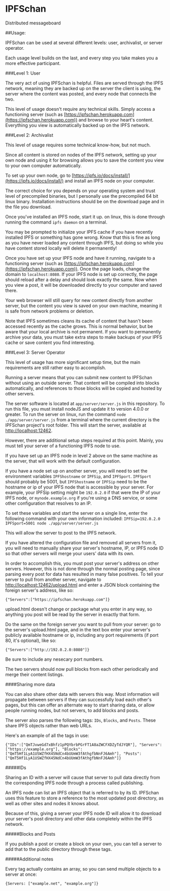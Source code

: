 # IPFSchan
Distributed messageboard


##Usage:

IPFSchan can be used at several different levels: user, archivalist, or server operator. 

Each usage level builds on the last, and every step you take makes you a more effective participant. 

###Level 1: User

The very act of using IPFSchan is helpful. Files are served through the IPFS network, meaning they are backed up on the server the client is using, the server where the content was posted, and every node that connects the two. 

This level of usage doesn't require any technical skills. Simply access a functioning server (such as [https://ipfschan.herokuapp.com](https://ipfschan.herokuapp.com)) and browse to your heart's content. Everything you view is automatically backed up on the IPFS network. 


###Level 2: Archivalist

This level of usage requires some technical know-how, but not much. 

Since all content is stored on nodes of the IPFS network, setting up your own node and using it for browsing allows you to save the content you view to your own computer automatically. 

To set up your own node, go to [https://ipfs.io/docs/install/](https://ipfs.io/docs/install/) and install an IPFS node on your computer. 

The correct choice for you depends on your operating system and trust level of precompiled binaries, but I personally use the precompiled 64 bit linux binary. Installation instructions should be on the download page and in the file you download. 

Once you've installed an IPFS node, start it up. on linux, this is done through running the command `ipfs daemon` on a terminal. 

You may be prompted to initialize your IPFS cache if you have recently installed IPFS or something has gone wrong. Know that this is fine as long as you have never loaded any content through IPFS, but doing so while you have content stored locally will delete it permanently! 

Once you have set up your IPFS node and have it running, navigate to a functioning server (such as [https://ipfschan.herokuapp.com](https://ipfschan.herokuapp.com)). Once the page loads, change the domain to `localhost:8080`. If your IPFS node is set up correctly, the page should reload after a delay and should look exactly the same. Now when you view a post, it will be downloaded directly to your computer and saved there. 

Your web browser will still query for new content directly from another server, but the content you view is saved on your own machine, meaning it is safe from network problems or deletion. 

Note that IPFS sometimes cleans its cache of content that hasn't been accessed recently as the cache grows. This is normal behavior, but be aware that your local archive is not permanent. If you want to permanently archive your data, you must take extra steps to make backups of your IPFS cache or save content you find interesting. 


###Level 3: Server Operator

This level of usage has more significant setup time, but the main requirements are still rather easy to accomplish. 

Running a server means that you can submit new content to IPFSchan without using an outside server. That content will be compiled into blocks automatically, and references to those blocks will be copied and hosted by other servers. 

The server software is located at `app/server/server.js` in this repository. To run this file, you must install nodeJS and update it to version 4.0.0 or greater. 
To run the server on linux, run the command `node ./app/server/server.js` from a terminal where the current directory is the IPFSchan project's root folder. This will start the server, available at [http://localhost:12462](http://localhost:12462).

However, there are additional setup steps required at this point. Mainly, you must tell your server of a functioning IPFS node to use. 

If you have set up an IPFS node in level 2 above on the same machine as the server, that will work with the default configuration. 

If you have a node set up on another server, you will need to set the environment variables `IPFShostname` or `IPFSip`, and `IPFSport`. `IPFSport` should probably be 5001, but `IPFShostname` or `IPFSip` need to be the hostname or ip of your IPFS node that is accessible by your server. For example, your IPFSip setting might be `192.0.2.0` if that were the IP of your IPFS node, or `mynode.example.org` if you're using a DNS service, or some other configuration that resolves to an IP. 

To set these variables and start the server on a single line, enter the following command with your own information included: `IPFSip=192.0.2.0 IPFSport=5001 node ./app/server/server.js`

This will allow the server to post to the IPFS network.

If you have altered the configuration file and removed all servers from it, you will need to manually share your server's hostname, IP, or IPFS node ID so that other servers will merge your users' data with its own. 

In order to accomplish this, you must post your server's address on other servers. However, this is not done through the normal posting page, since parsing every post for data has resulted in many false positives. To tell your server to pull from another server, navigate to [http://localhost:12462/upload.html](http://localhost:12462/upload.html) and enter a JSON block containing the foreign server's address, like so:

    {"Servers":["https://ipfschan.herokuapp.com"]}

upload.html doesn't change or package what you enter in any way, so anything you post will be read by the server in exactly that form. 

Do the same on the foreign server you want to pull from your server: go to the server's upload.html page, and in the text box enter your server's publicly available hostname or ip, including any port requirements (if port 80, it's optional), like so: 

    {"Servers":["http://192.0.2.0:8080"]}

Be sure to include any nesecary port numbers. 


The two servers should now pull blocks from each other periodically and merge their content listings. 

####Sharing more data

You can also share other data with servers this way. Most information will propagate between servers if they can successfully load each other's pages, but this can offer an alternate way to start sharing data, or allow people running nodes, but not servers, to add blocks and posts. 

The server also parses the following tags: `IDs`, `Blocks`, and `Posts`. These share IPFS objects rather than web URLs. 

Here's an example of all the tags in use: 

    {"IDs":["QmTJvweGd7xBhfz1pPQYbrbPGrFT1A8aZWCFXDZyTdJYQR"], "Servers":["https://example.org"], "Blocks":["QmT5Hf1LyA1USWZfHX45NdCn4bUUmW3fAthgfbNnFJ6Amh"], "Posts":["QmT5Hf1LyA1USWZfHX45NdCn4bUUmW3fAthgfbNnFJ6Amh"]}

#####IDs

Sharing an ID with a server will cause that server to pull data directly from the corresponding IPFS node through a process called publishing. 

An IPFS node can list an IPFS object that is referred to by its ID. IPFSchan uses this feature to store a reference to the most updated post directory, as well as other sites and nodes it knows about. 

Because of this, giving a server your IPFS node ID will allow it to download your server's post directory and other data completely within the IPFS network. 

#####Blocks and Posts

If you publish a post or create a block on your own, you can tell a server to add that to the public directory through these tags. 

#####Additional notes

Every tag actually contains an array, so you can send multiple objects to a server at once: 

    {Servers: ["example.net", "example.org"]}
